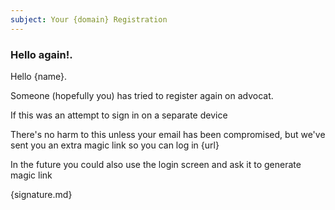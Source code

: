 ```yaml
---
subject: Your {domain} Registration
---
```


### Hello again!.

Hello {name}.

Someone (hopefully you) has tried to register again on advocat.

If this was an attempt to sign in on a separate device

There's no harm to this unless your email has been compromised, 
but we've sent you an extra magic link so you can log in 
{url}

In the future you could also use the login screen and ask it to generate magic link

{signature.md}